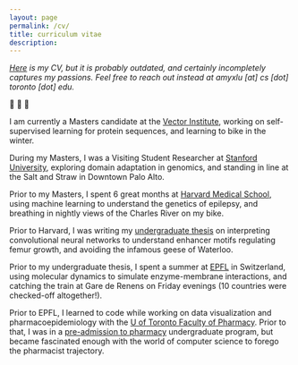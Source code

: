 ```yaml
---
layout: page
permalink: /cv/
title: curriculum vitae
description: 
---
```

_[Here](/assets/AmyLuCV.pdf) is my CV, but it is probably outdated, and certainly incompletely captures my passions. Feel free to reach out instead at amyxlu [at] cs [dot] toronto [dot] edu._

:small_blue_diamond:  :small_blue_diamond:  :small_blue_diamond:

I am currently a Masters candidate at the [Vector Institute](https://vectorinstitute.ai/), working on self-supervised learning for protein sequences, and learning to bike in the winter.  

During my Masters, I was a Visiting Student Researcher at [Stanford University](anshul.kundaje.net), exploring domain adaptation in genomics, and standing in line at the Salt and Straw in Downtown Palo Alto.

Prior to my Masters, I spent 6 great months at [Harvard Medical School](https://www.scholars.hms.harvard.edu/), using machine learning to understand the genetics of epilepsy, and breathing in nightly views of the Charles River on my bike.

Prior to Harvard, I was writing my [undergraduate thesis](https://github.com/amyxlu/femur-enhancers/blob/master/thesis.pdf) on interpreting convolutional neural networks to understand enhancer motifs regulating femur growth, and avoiding the infamous geese of Waterloo.

Prior to my undergraduate thesis, I spent a summer at [EPFL](http://lbm.epfl.ch/) in Switzerland, using molecular dynamics to simulate enzyme-membrane interactions, and catching the train at Gare de Renens on Friday evenings (10 countries were checked-off altogether!).

Prior to EPFL, I learned to code while working on data visualization and pharmacoepidemiology with the [U of Toronto Faculty of Pharmacy](https://pharmacy.utoronto.ca/users/cadarette-s/). Prior to that, I was in a [pre-admission to pharmacy](https://uwaterloo.ca/pharmacy/future-students/conditional-admission-pharmacy-cap) undergraduate program, but became fascinated enough with the world of computer science to forego the pharmacist trajectory.
